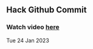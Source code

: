 
 ## Hack Github Commit 
 ### Watch video <a href="https://www.youtube.com">here</a> 
 Tue 24 Jan 2023 
